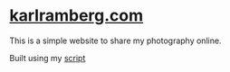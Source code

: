 # [karlramberg.com](https://karlramberg.com)

This is a simple website to share my photography online.

Built using my [script](https://github.com/karlramberg/walker)
